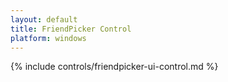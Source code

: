 ```yaml
---
layout: default
title: FriendPicker Control
platform: windows
---
```


{% include controls/friendpicker-ui-control.md %}